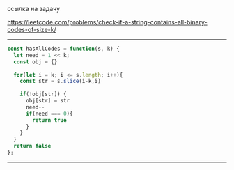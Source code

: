 ссылка на задачу 

https://leetcode.com/problems/check-if-a-string-contains-all-binary-codes-of-size-k/

---

```js
const hasAllCodes = function(s, k) {
  let need = 1 << k;
  const obj = {}
  
  for(let i = k; i <= s.length; i++){
    const str = s.slice(i-k,i)
    
    if(!obj[str]) {
      obj[str] = str 
      need--
      if(need === 0){
        return true
      }
    }
  }
  return false
};
```
---

```js

```

